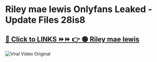 
 # Riley mae lewis Onlyfans Leaked - Update Files 28is8

## <h2><a href="https://clipsfans.com/Riley_mae_lewis&ref=git">🔗 Click to LINKS ⏩⏩ 👉 🟢 Riley mae lewis </a></h2>

<a href="https://clipsfans.com/Riley_mae_lewis&ref=git" rel="nofollow" data-target="animated-image.originalLink"><img src="https://i.ibb.co.com/xMMVF88/686577567.gif" alt="Viral Video Original" style="max-width: 100%; display: inline-block;" data-target="animated-image.originalImage"></a>

